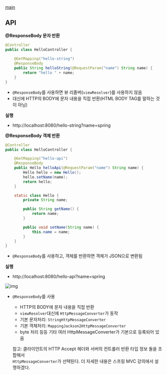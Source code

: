 [main](../..)

## API

**@ResponseBody 문자 반환**
```java
@Controller
public class HelloController {
    
    @GetMapping("hello-string")
    @ResponseBody
    public String helloString(@RequestParam("name") String name) {
        return "hello " + name;
    }
}
```
- `@ResponseBody`를 사용하면 뷰 리졸버(`viewResolver`)를 사용하지 않음
- 대신에 HTTP의 BODY에 문자 내용을 직접 반환(HTML BODY TAG를 말하는 것이 아님)

**실행**
- http://localhost:8080/hello-string?name=spring

**@ResponseBody 객체 반환**
```java
@Controller
public class HelloController {

    @GetMapping("hello-api")
    @ResponseBody
    public Hello helloApi(@RequestParam("name") String name) {
        Hello hello = new Hello();
        hello.setName(name);
        return hello;
    }

    static class Hello {
        private String name;

        public String getName() {
            return name;
        }

        public void setName(String name) {
            this.name = name;
        }
    }
}
```
- `@ResponseBody`를 사용하고, 객체를 반환하면 객체가 JSON으로 변환됨

**실행**
- http://localhost:8080/hello-api?name=spring

![img](https://velog.velcdn.com/images/piaocanyi/post/cc519892-5151-45f1-8e1d-19e17fbfdcff/image.png)
- `@ResponseBody`를 사용
    - HTTP의 BODY에 문자 내용을 직접 반환
    - `viewResolver`대신에 `HttpMessageConverter`가 동작
    - 기본 문자처리: `StringHttpMessageConverter`
    - 기본 객체처리: `MappingJackson2HttpMessageConverter`
    - byte 처리 등등 기타 여러 HttpMessageConverter가 기본으로 등록되어 있음

    참고: 클라이언트의 HTTP Accept 헤더와 서버의 컨트롤러 반환 타입 정보 둘을 조합해서<br>
    `HttpMessageConverter`가 선택된다. 더 자세한 내용은 스프링 MVC 강의에서 설명하겠다.

